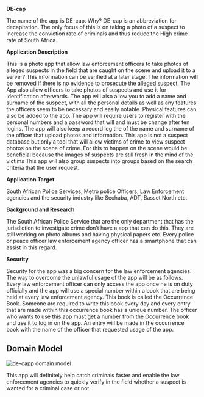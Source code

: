 <b>DE-cap</b>

The name of the app is DE-cap. Why? DE-cap is an abbreviation for decapitation. The only focus of this is on taking a photo of a suspect to increase the conviction rate of criminals and thus reduce the High crime rate of South Africa.

<b>Application Description</b>

This is a photo app that allow law enforcement officers to take photos of alleged suspects in the field that are caught on the scene and upload it to a server? This information can be verified at a later stage. The information will be removed if there is no evidence to prosecute the alleged suspect. 
The App also allow officers to take photos of suspects and use it for identification afterwards. The app will also allow you to add a name and surname of the suspect, with all the personal details as well as any features the officers seem to be necessary and easily notable. Physical features can also be added to the app.
 The app will require users to register with the personal numbers and a password that will and must be change after ten logins. The app will also keep a record log the of the name and surname of the officer that upload photos and information.
This app is not a suspect database but only a tool that will allow victims of crime to view suspect photos on the scene of crime. For this to happen on the scene would be beneficial because the images of suspects are still fresh in the mind of the victims
This app will also group suspects into groups based on the search criteria that the user request. 

<b>Application Target</b> 

South African Police Services, Metro police Officers, Law Enforcement agencies and the security industry like Sechaba, ADT, Basset North etc.

<b>Background and Research</b>

The South African Police Service that are the only department that has the jurisdiction to investigate crime don’t have a app that can do this. They are still working on photo albums and having physical papers etc.
Every police or peace officer law enforcement agency officer has a smartphone that can assist in this regard.

<b>Security</b>

Security for the app was a big concern for the law enforcement agencies. The way to overcome the unlawful usage of the app will be as follows. Every law enforcement officer can only access the app once he is on duty officially and the app will use a special number within a book that are being held at every law enforcement agency. This book is called the Occurrence Book. Someone are required to write this book every day and every entry that are made within this occurrence book has a unique number. The officer who wants to use this app must get a number from the Occurrence book and use it to log in on the app. An entry will be made in the occurrence book with the name of the officer that requested usage of the app.

## Domain Model

![de-capp domain model](https://cloud.githubusercontent.com/assets/18383978/14761231/1b2abd0c-090f-11e6-9bd3-5a58bd1ee6ef.jpg)

This app will definitely help catch criminals faster and enable the law enforcement agencies to quickly verify in the field 
whether a suspect is wanted for a criminal case or not.


